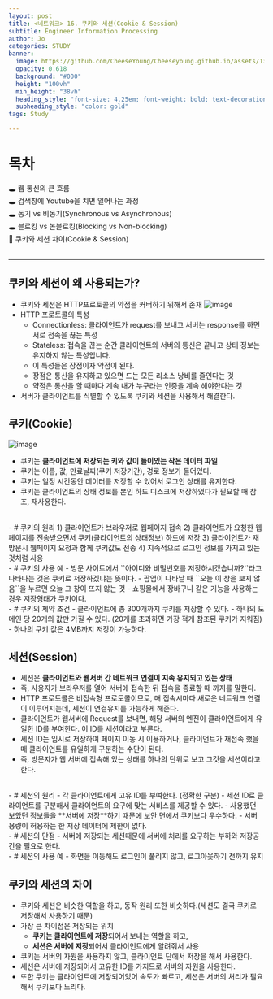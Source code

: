 ```yaml
---
layout: post
title: <네트워크> 16. 쿠키와 세션(Cookie & Session)
subtitle: Engineer Information Processing
author: Jo
categories: STUDY
banner:
  image: https://github.com/CheeseYoung/Cheeseyoung.github.io/assets/132384527/f15eb485-0317-4bfd-ad8e-e7c934698f1f
  opacity: 0.618
  background: "#000"
  height: "100vh"
  min_height: "38vh"
  heading_style: "font-size: 4.25em; font-weight: bold; text-decoration: underline"
  subheading_style: "color: gold"
tags: Study

---
```


# 목차
🕳 웹 통신의 큰 흐름 <br>
🕳 검색창에 Youtube을 치면 일어나는 과정 <br>
🕳 동기 vs 비동기(Synchronous vs Asynchronous) <br>
🕳 블로킹 vs 논블로킹(Blocking vs Non-blocking) <br>
📌 쿠키와 세션 차이(Cookie & Session) <br>
<br>
<hr>


## 쿠키와 세션이 왜 사용되는가?
- 쿠키와 세션은 HTTP프로토콜의 약점을 커버하기 위해서 존재
![image](https://github.com/CheeseYoung/Cheeseyoung.github.io/assets/132384527/f15eb485-0317-4bfd-ad8e-e7c934698f1f)
- HTTP 프로토콜의 특성
  - Connectionless: 클라이언트가 request를 보내고 서버는 response를 하면 서로 접속을 끊는 특성
  - Stateless: 접속을 끊는 순간 클라이언트와 서버의 통신은 끝나고 상태 정보는 유지하지 않는 특성입니다.
  - 이 특성들은 장점이자 약점이 된다.
  - 장점은 통신을 유지하고 있으면 드는 모든 리소스 낭비를 줄인다는 것
  - 약점은 통신을 할 때마다 계속 내가 누구라는 인증을 계속 해야한다는 것
- 서버가 클라이언트를 식별할 수 있도록 쿠키와 세션을 사용해서 해결한다.


## 쿠키(Cookie)
![image](https://github.com/CheeseYoung/Cheeseyoung.github.io/assets/132384527/aab98166-4bc1-4e9c-80af-8fc4cb78aa08)
- 쿠키는 **클라이언트에 저장되는 키와 값이 들이있는 작은 데이터 파일**
- 쿠키는 이름, 값, 만료날짜(쿠키 저장기간), 경로 정보가 들어있다.
- 쿠키는 일정 시간동안 데이터를 저장할 수 있어서 로그인 상태를 유지한다.
- 쿠키는 클라이언트의 상태 정보를 본인 하드 디스크에 저장하였다가 필요할 때 참조, 재사용한다.
<br>
- # 쿠키의 원리
  1) 클라이언트가 브라우저로 웹페이지 접속
  2) 클라이언트가 요청한 웹페이지를 전송받으면서 쿠키(클라이언트의 상태정보) 하드에 저장
  3) 클라이언트가 재방문시 웹페이지 요청과 함께 쿠키값도 전송
  4) 지속적으로 로그인 정보를 가지고 있는 것처럼 사용
<br>
- # 쿠키의 사용 예
  - 방문 사이트에서 ``아이디와 비밀번호를 저장하시겠습니까?``라고 나타나는 것은 쿠키로 저장하겠냐는 뜻이다.
  - 팝업이 나타날 때 ``오늘 이 창을 보지 않음``을 누르면 오늘 그 창이 뜨지 않는 것
  - 쇼핑몰에서 장바구니 같은 기능을 사용하는 경우 저장형태가 쿠키이다.
<br>
- # 쿠키의 제약 조건
  - 클라이언트에 총 300개까지 쿠키를 저장할 수 있다.
  - 하나의 도메인 당 20개의 값만 가질 수 있다. (20개를 초과하면 가장 적게 참조된 쿠키가 지워짐)
  - 하나의 쿠키 값은 4MB까지 저장이 가능하다.




## 세션(Session)
- 세션은 **클라이언트와 웹서버 간 네트워크 연결이 지속 유지되고 있는 상태**
- 즉, 사용자가 브라우저를 열어 서버에 접속한 뒤 접속을 종료할 때 까지를 말한다.
- HTTP 프로토콜은 비접속형 프로토콜이므로, 매 접속시마다 새로운 네트워크 연결이 이루어지는데, 세션이 연결유지를 가능하게 해준다.
- 클라이언트가 웹서버에 Request를 보내면, 해당 서버의 엔진이 클라이언트에게 유일한 ID를 부여한다. 이 ID를 세션이라고 부른다.
- 세션 ID는 임시로 저장하여 페이지 이동 시 이용하거나, 클라이언트가 재접속 했을 때 클라이언트를 유일하게 구분하는 수단이 된다.
- 즉, 방문자가 웹 서버에 접속해 있는 상태를 하나의 단위로 보고 그것을 세션이라고 한다.
<br>
- # 세션의 원리
  - 각 클라이언트에게 고유 ID를 부여한다. (정확한 구분)
  - 세션 ID로 클라이언트를 구분해서 클라이언트의 요구에 맞는 서비스를 제공할 수 있다.
  - 사용했던 보았던 정보들을 **서버에 저장**하기 때문에 보안 면에서 쿠키보다 우수하다.
  - 서버 용량이 허용하는 한 저장 데이터에 제한이 없다.
<br>
- # 세션의 단점
  - 서버에 저장되는 세션때문에 서버에 처리를 요구하는 부하와 저장공간을 필요로 한다.
<br>
- # 세션의 사용 예
  - 화면을 이동해도 로그인이 풀리지 않고, 로그아웃하기 전까지 유지

## 쿠키와 세션의 차이
- 쿠키와 세션은 비슷한 역할을 하고, 동작 원리 또한 비슷하다.(세션도 결국 쿠키로 저장해서 사용하기 때문)
- 가장 큰 차이점은 저장되는 위치
  - **쿠키는 클라이언트에 저장**되어서 보내는 역할을 하고,
  - **세션은 서버에 저장**되어서 클라이언트에게 알려줘서 사용
- 쿠키는 서버의 자원을 사용하지 않고, 클라이언트 단에서 저장을 해서 사용한다.
- 세션은 서버에 저장되어서 고유한 ID를 가지므로 서버의 자원을 사용한다.
- 또한 쿠키는 클라이언트에 저장되어있어 속도가 빠르고, 세션은 서버의 처리가 필요해서 쿠키보다 느리다.













